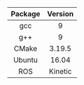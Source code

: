 | **Package** | **Version** |
|:-------:|:-------:|
|   gcc   |    9    |
|   g++   |    9    |
|  CMake  |  3.19.5 |
|  Ubuntu |  16.04  |
|   ROS   | Kinetic |
